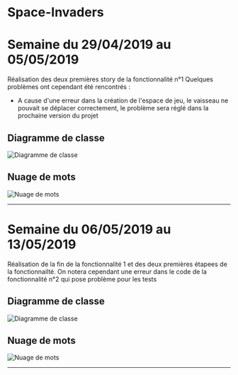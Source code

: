 # Space-Invaders
# Semaine du 29/04/2019 au 05/05/2019

Réalisation des deux premières story de la fonctionnalité n°1
Quelques problèmes ont cependant été rencontrés :
 - A cause d'une erreur dans la création de l'espace de jeu, le vaisseau ne pouvait se déplacer correctement, le problème sera réglé dans la prochaine version du projet

## Diagramme de classe
![Diagramme de classe](https://user-images.githubusercontent.com/49199936/57296368-2a316e80-70cd-11e9-873c-e0501af9c9be.png)

## Nuage de mots
![Nuage de mots](https://user-images.githubusercontent.com/49199936/57296457-58af4980-70cd-11e9-9983-39a596b5c53f.png)

---

# Semaine du 06/05/2019 au 13/05/2019

Réalisation de la fin de la fonctionnalité 1 et des deux premières étapees de la fonctionnailté. On notera cependant une erreur dans le code de la fonctionnalité n°2 qui pose problème pour les tests

## Diagramme de classe
![Diagramme de classe](https://user-images.githubusercontent.com/49199936/57770921-b0733380-7711-11e9-9942-b4208f7e9b28.png)

## Nuage de mots
![Nuage de mots](https://user-images.githubusercontent.com/49199936/57770921-b0733380-7711-11e9-9942-b4208f7e9b28.png)

---
